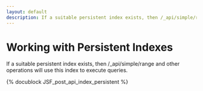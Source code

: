 ```yaml
---
layout: default
description: If a suitable persistent index exists, then /_api/simple/range and other operationswill use this index to execute queries
---
```

Working with Persistent Indexes
===============================

If a suitable persistent index exists, then /_api/simple/range and other operations
will use this index to execute queries.

<!-- js/actions/api-index.js -->
{% docublock JSF_post_api_index_persistent %}
